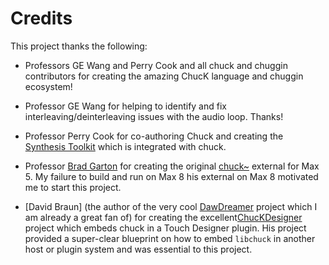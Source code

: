 # Credits

This project thanks the following:

- Professors GE Wang and Perry Cook and all chuck and chuggin contributors for creating the amazing ChucK language and chuggin ecosystem!

- Professor GE Wang for helping to identify and fix interleaving/deinterleaving issues with the audio loop. Thanks! 

- Professor Perry Cook for co-authoring Chuck and creating the [Synthesis Toolkit](https://github.com/thestk/stk) which is integrated with chuck.

- Professor [Brad Garton](http://sites.music.columbia.edu/brad) for creating the original [chuck~](http://sites.music.columbia.edu/brad/chuck~) external for Max 5. My failure to build and run on Max 8 his external on Max 8 motivated me to start this project.

- [David Braun] (the author of the very cool [DawDreamer](https://github.com/DBraun/DawDreamer) project which I am already a great fan of) for creating the excellent[ChucKDesigner](https://github.com/DBraun/ChucKDesigner) project which embeds chuck in a Touch Designer plugin. His project provided a super-clear blueprint on how to embed `libchuck` in another host or plugin system and was essential to this project.
